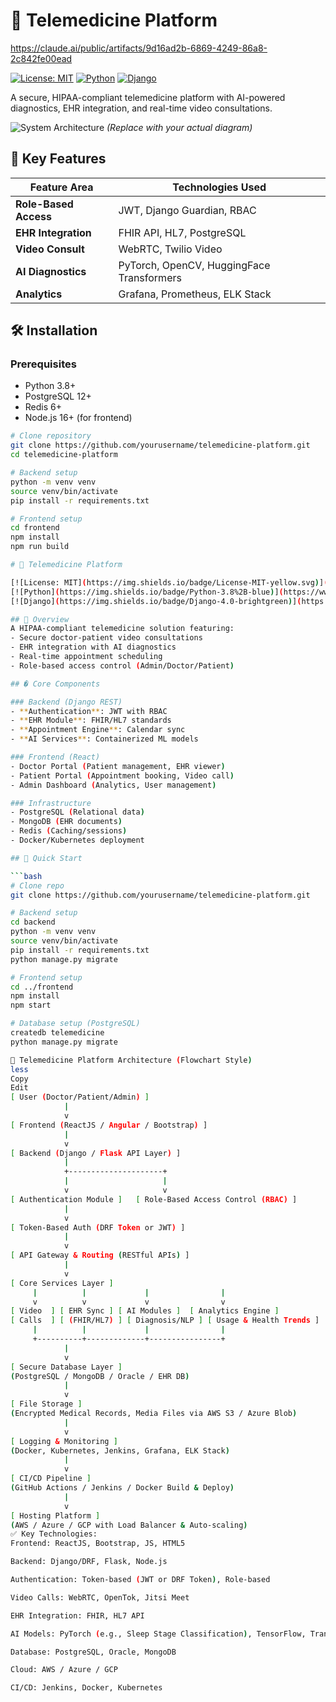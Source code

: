 # 🏥 Telemedicine Platform

https://claude.ai/public/artifacts/9d16ad2b-6869-4249-86a8-2c842fe00ead 

[![License: MIT](https://img.shields.io/badge/License-MIT-yellow.svg)](https://opensource.org/licenses/MIT)
[![Python](https://img.shields.io/badge/Python-3.8%2B-blue)](https://www.python.org/)
[![Django](https://img.shields.io/badge/Django-4.0-brightgreen)](https://www.djangoproject.com/)

A secure, HIPAA-compliant telemedicine platform with AI-powered diagnostics, EHR integration, and real-time video consultations.

![System Architecture](docs/architecture.png) *(Replace with your actual diagram)*

## 🌟 Key Features

| Feature Area          | Technologies Used                          |
|-----------------------|-------------------------------------------|
| **Role-Based Access** | JWT, Django Guardian, RBAC                |
| **EHR Integration**   | FHIR API, HL7, PostgreSQL                 |
| **Video Consult**     | WebRTC, Twilio Video                      |
| **AI Diagnostics**    | PyTorch, OpenCV, HuggingFace Transformers |
| **Analytics**        | Grafana, Prometheus, ELK Stack            |

## 🛠️ Installation

### Prerequisites
- Python 3.8+
- PostgreSQL 12+
- Redis 6+
- Node.js 16+ (for frontend)

```bash
# Clone repository
git clone https://github.com/yourusername/telemedicine-platform.git
cd telemedicine-platform

# Backend setup
python -m venv venv
source venv/bin/activate
pip install -r requirements.txt

# Frontend setup
cd frontend
npm install
npm run build

# 🏥 Telemedicine Platform

[![License: MIT](https://img.shields.io/badge/License-MIT-yellow.svg)](https://opensource.org/licenses/MIT)
[![Python](https://img.shields.io/badge/Python-3.8%2B-blue)](https://www.python.org/)
[![Django](https://img.shields.io/badge/Django-4.0-brightgreen)](https://www.djangoproject.com/)

## 📌 Overview
A HIPAA-compliant telemedicine solution featuring:
- Secure doctor-patient video consultations
- EHR integration with AI diagnostics
- Real-time appointment scheduling
- Role-based access control (Admin/Doctor/Patient)

## � Core Components

### Backend (Django REST)
- **Authentication**: JWT with RBAC
- **EHR Module**: FHIR/HL7 standards
- **Appointment Engine**: Calendar sync
- **AI Services**: Containerized ML models

### Frontend (React)
- Doctor Portal (Patient management, EHR viewer)
- Patient Portal (Appointment booking, Video call)
- Admin Dashboard (Analytics, User management)

### Infrastructure
- PostgreSQL (Relational data)
- MongoDB (EHR documents)
- Redis (Caching/sessions)
- Docker/Kubernetes deployment

## 🚀 Quick Start

```bash
# Clone repo
git clone https://github.com/yourusername/telemedicine-platform.git

# Backend setup
cd backend
python -m venv venv
source venv/bin/activate
pip install -r requirements.txt
python manage.py migrate

# Frontend setup
cd ../frontend
npm install
npm start

# Database setup (PostgreSQL)
createdb telemedicine
python manage.py migrate

🏥 Telemedicine Platform Architecture (Flowchart Style)
less
Copy
Edit
[ User (Doctor/Patient/Admin) ]
            |
            v
[ Frontend (ReactJS / Angular / Bootstrap) ]
            |
            v
[ Backend (Django / Flask API Layer) ]
            |
            +---------------------+
            |                     |
            v                     v
[ Authentication Module ]   [ Role-Based Access Control (RBAC) ]
            |
            v
[ Token-Based Auth (DRF Token or JWT) ]
            |
            v
[ API Gateway & Routing (RESTful APIs) ]
            |
            v
[ Core Services Layer ]
     |          |             |                |
     v          v             v                v
[ Video  ] [ EHR Sync ] [ AI Modules ]  [ Analytics Engine ]
[ Calls  ] [ (FHIR/HL7) ] [ Diagnosis/NLP ] [ Usage & Health Trends ]
     |          |             |                |
     +----------+-------------+----------------+
            |
            v
[ Secure Database Layer ]
(PostgreSQL / MongoDB / Oracle / EHR DB)
            |
            v
[ File Storage ]
(Encrypted Medical Records, Media Files via AWS S3 / Azure Blob)
            |
            v
[ Logging & Monitoring ]
(Docker, Kubernetes, Jenkins, Grafana, ELK Stack)
            |
            v
[ CI/CD Pipeline ]
(GitHub Actions / Jenkins / Docker Build & Deploy)
            |
            v
[ Hosting Platform ]
(AWS / Azure / GCP with Load Balancer & Auto-scaling)
✅ Key Technologies:
Frontend: ReactJS, Bootstrap, JS, HTML5

Backend: Django/DRF, Flask, Node.js

Authentication: Token-based (JWT or DRF Token), Role-based

Video Calls: WebRTC, OpenTok, Jitsi Meet

EHR Integration: FHIR, HL7 API

AI Models: PyTorch (e.g., Sleep Stage Classification), TensorFlow, Transformers (e.g., SleepTransformers)

Database: PostgreSQL, Oracle, MongoDB

Cloud: AWS / Azure / GCP

CI/CD: Jenkins, Docker, Kubernetes
